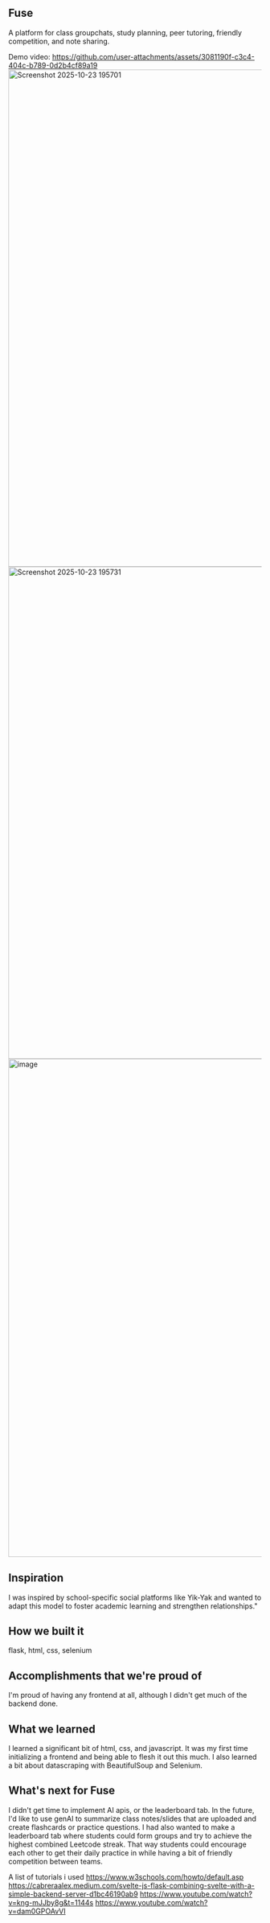 ## Fuse 
A platform for class groupchats, study planning, peer tutoring, friendly competition, and note sharing.

Demo video:
https://github.com/user-attachments/assets/3081190f-c3c4-404c-b789-0d2b4cf89a19
<img width="1886" height="989" alt="Screenshot 2025-10-23 195701" src="https://github.com/user-attachments/assets/be9f7169-6067-4a2d-883d-31383510a5a8" />
<img width="1887" height="979" alt="Screenshot 2025-10-23 195731" src="https://github.com/user-attachments/assets/7c9a720e-b4de-4fb8-918d-cac044bfe4a6" />
<img width="1884" height="991" alt="image" src="https://github.com/user-attachments/assets/9cfc6d0c-c2dd-44fe-a60a-ec8ea58ecc95" />

## Inspiration
I was inspired by school-specific social platforms like Yik-Yak and wanted to adapt this model to foster academic learning and strengthen relationships."

## How we built it
flask, html, css, selenium

## Accomplishments that we're proud of
I'm proud of having any frontend at all, although I didn't get much of the backend done.

## What we learned
I learned a significant bit of html, css, and javascript. It was my first time initializing a frontend and being able to flesh it out this much. I also learned a bit about datascraping with BeautifulSoup and Selenium. 

## What's next for Fuse
I didn't get time to implement AI apis, or the leaderboard tab. In the future, I'd like to use genAI to summarize class notes/slides that are uploaded and create flashcards or practice questions.
I had also wanted to make a leaderboard tab where students could form groups and try to achieve the highest combined Leetcode streak. That way students could encourage each other to get their daily practice in while having a bit of friendly competition between teams. 

A list of tutorials i used 
https://www.w3schools.com/howto/default.asp 
https://cabreraalex.medium.com/svelte-js-flask-combining-svelte-with-a-simple-backend-server-d1bc46190ab9 
https://www.youtube.com/watch?v=kng-mJJby8g&t=1144s
https://www.youtube.com/watch?v=dam0GPOAvVI

